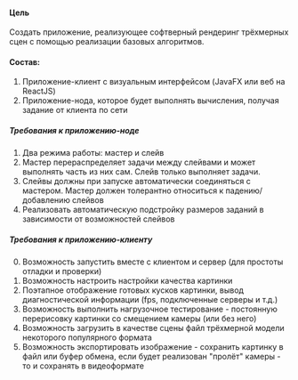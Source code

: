 #### Цель

Создать приложение, реализующее софтверный 
рендеринг трёхмерных сцен с помощью реализации базовых алгоритмов.

#### Состав:
1) Приложение-клиент с визуальным интерфейсом (JavaFX или 
   веб на ReactJS)
2) Приложение-нода, которое будет выполнять вычисления, 
   получая задание от клиента по сети

 

##### Требования к приложению-ноде
1) Два режима работы: мастер и слейв
2) Мастер перераспределяет задачи между слейвами и может 
   выполнять часть из них сам. Слейв только выполняет задачи.
3) Слейвы должны при запуске автоматически соединяться с мастером.
   Мастер должен толерантно относиться к падению/добавлению слейвов
4) Реализовать автоматическую подстройку размеров заданий в зависимости
   от возможностей слейвов

##### Требования к приложению-клиенту
0) Возможность запустить вместе с клиентом и сервер (для простоты 
   отладки и проверки)
1) Возможность настроить настройки качества картинки
2) Поэтапное отображение готовых кусков картинки, вывод диагностической
   информации (fps, подключенные серверы и т.д.)
3) Возможность выполнить нагрузочное тестирование - постоянную 
   перерисовку картинки со смещением камеры (или без него)
4) Возможность загрузить в качестве сцены файл трёхмерной модели
   некоторого популярного формата
5) Возможность экспортировать изображение - сохранить картинку в файл 
   или буфер обмена, если будет реализован "пролёт" камеры - то и 
   сохранять в видеоформате